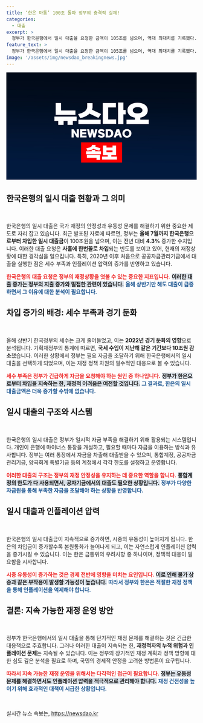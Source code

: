 ```yaml
---
title: ‘한은 마통’ 100조 돌파 정부의 충격적 실체!
categories:
  - 대출
excerpt: >
  정부가 한국은행에서 일시 대출을 요청한 금액이 105조를 넘으며, 역대 최대치를 기록했다. 한 달 만에 10조원이 추가 대출됐고, 세수 부족으로 공자기금까지 끌어쓰는 상황이 우려를 낳고 있다. 인플레 압력도 커질 가능성이 제기된다.
feature_text: >
  정부가 한국은행에서 일시 대출을 요청한 금액이 105조를 넘으며, 역대 최대치를 기록했다. 한 달 만에 10조원이 추가 대출됐고, 세수 부족으로 공자기금까지 끌어쓰는 상황이 우려를 낳고 있다. 인플레 압력도 커질 가능성이 제기된다.
image: '/assets/img/newsdao_breakingnews.jpg'
---
```


<p><img src="/assets/img/newsdao_breakingnews.jpg" alt="bookingtag 속보" /></p>

<h2 data-ke-size="size26">한국은행의 일시 대출 현황과 그 의미</h2>

<p data-ke-size="size16">&nbsp;</p>

<p>한국은행의 일시 대출은 국가 재정의 안정성과 유동성 문제를 해결하기 위한 중요한 제도로 자리 잡고 있습니다. 최근 발표된 자료에 따르면, 정부는 <strong>올해 7월까지 한국은행으로부터 차입한 일시 대출금</strong>이 100조원을 넘으며, 이는 전년 대비 <strong>4.3%</strong> 증가한 수치입니다. 이러한 대출 요청은 <strong>사흘에 한번꼴로 차입</strong>되는 빈도를 보이고 있어, 현재의 재정상황에 대한 경각심을 일으킵니다. 특히, 2020년 이후 처음으로 공공자금관리기금에서 대출을 실행한 점은 세수 부족과 인플레이션 압력의 증가를 반영하고 있습니다. </p>

<p><b><span style="color: #ee2323;">한국은행의 대출 요청은 정부의 재정상황을 엿볼 수 있는 중요한 지표입니다.</span></b>
<b><span style="background-color: #21538527;">이러한 대출 증가는 정부의 지출 증가와 밀접한 관련이 있습니다.</span></b>
<b><span style="color: #1a5490;">올해 상반기만 해도 대출이 급증하면서 그 이유에 대한 분석이 필요합니다.</span></b></p>

<h2 data-ke-size="size26">차입 증가의 배경: 세수 부족과 경기 둔화</h2>

<p data-ke-size="size16">&nbsp;</p>

<p>올해 상반기 한국정부의 세수는 크게 줄어들었고, 이는 <strong>2022년 경기 둔화의 영향</strong>으로 분석됩니다. 기획재정부의 통계에 따르면, <strong>국세 수입이 지난해 같은 기간보다 10조원 감소</strong>했습니다. 이러한 상황에서 정부는 필요 자금을 조달하기 위해 한국은행에서의 일시 대출을 선택하게 되었으며, 이는 재정 정책 차원의 필수적인 대응으로 볼 수 있습니다.</p>

<p><b><span style="color: #ee2323;">세수 부족은 정부가 긴급하게 자금을 요청해야 하는 원인 중 하나입니다.</span></b>
<b><span style="background-color: #21538527;">정부가 한은으로부터 차입을 지속하는 한, 재정적 어려움은 여전할 것입니다.</span></b>
<b><span style="color: #1a5490;">그 결과로, 한은의 일시 대출금액은 더욱 증가할 수밖에 없습니다.</span></b></p>

<h2 data-ke-size="size26">일시 대출의 구조와 시스템</h2>

<p data-ke-size="size16">&nbsp;</p>

<p>한국은행의 일시 대출은 정부가 일시적 자금 부족을 해결하기 위해 활용되는 시스템입니다. 개인이 은행에 마이너스 통장을 개설하고, 필요할 때마다 자금을 이용하는 방식과 유사합니다. 정부는 여러 통장에서 자금을 차출해 대출받을 수 있으며, 통합계정, 공공자금관리기금, 양곡회계 특별기금 등의 계정에서 각각 한도를 설정하고 운영합니다.</p>

<p><b><span style="color: #ee2323;">이러한 대출의 구조는 정부의 재정 안정성을 유지하는 데 중요한 역할을 합니다.</span></b>
<b><span style="background-color: #21538527;">통합계정의 한도가 다 사용되면서, 공자기금에서의 대출도 필요한 상황입니다.</span></b>
<b><span style="color: #1a5490;">정부가 다양한 자금원을 통해 부족한 자금을 조달해야 하는 상황을 반영합니다.</span></b></p>

<h2 data-ke-size="size26">일시 대출과 인플레이션 압력</h2>

<p data-ke-size="size16">&nbsp;</p>

<p>한국은행의 일시 대출금이 지속적으로 증가하면, 시중의 유동성이 높아지게 됩니다. 한은의 차입금이 증가할수록 본원통화가 늘어나게 되고, 이는 자연스럽게 인플레이션 압력을 증가시킬 수 있습니다. 이는 한은 금통위의 우려사항 중 하나이며, 정책적 대응이 필요함을 시사합니다.</p>

<p><b><span style="color: #ee2323;">시중 유동성이 증가하는 것은 경제 전반에 영향을 미치는 요인입니다.</span></b>
<b><span style="background-color: #21538527;">이로 인해 물가 상승과 같은 부작용이 발생할 가능성이 높습니다.</span></b>
<b><span style="color: #1a5490;">따라서 정부와 한은은 적절한 재정 정책을 통해 인플레이션을 억제해야 합니다.</span></b></p>

<h2 data-ke-size="size26">결론: 지속 가능한 재정 운영 방안</h2>

<p data-ke-size="size16">&nbsp;</p>

<p>정부가 한국은행에서의 일시 대출을 통해 단기적인 재정 문제를 해결하는 것은 긴급한 대응책으로 주효합니다. 그러나 이러한 대출이 지속되는 한, <strong>재정적자의 누적 위험과 인플레이션 문제</strong>는 지속될 수 있습니다. 이는 정부의 장기적인 재정 계획과 정책 방향에 대한 심도 깊은 분석을 필요로 하며, 국민의 경제적 안정을 고려한 방법론이 요구됩니다. </p>

<p><b><span style="color: #ee2323;">따라서 지속 가능한 재정 운영을 위해서는 다각적인 접근이 필요합니다.</span></b>
<b><span style="background-color: #21538527;">정부는 유동성 문제를 해결하면서도 인플레이션 압력을 적극적으로 관리해야 합니다.</span></b>
<b><span style="color: #1a5490;">재정 건전성을 높이기 위해 효과적인 대책이 시급한 상황입니다.</span></b></p>

<p data-ke-size="size16">&nbsp;</p>
실시간 뉴스 속보는, <a href="https://newsdao.kr" rel="dofollow">https://newsdao.kr</a>


